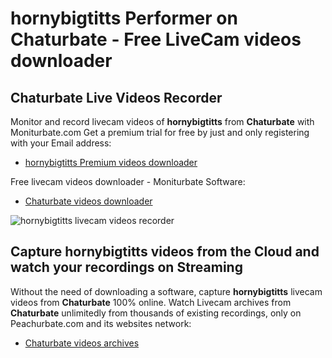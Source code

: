 # hornybigtitts Performer on Chaturbate - Free LiveCam videos downloader

## Chaturbate Live Videos Recorder

Monitor and record livecam videos of **hornybigtitts** from **Chaturbate** with Moniturbate.com
Get a premium trial for free by just and only registering with your Email address:
* [hornybigtitts Premium videos downloader](https://moniturbate.com/request-demo-licence-key.html)

Free livecam videos downloader - Moniturbate Software:
* [Chaturbate videos downloader](https://moniturbate.com/moniturbate-download-software.html)

![hornybigtitts livecam videos recorder](https://peachurnet.com/templates/moniturbate-software.png)


## Capture hornybigtitts videos from the Cloud and watch your recordings on Streaming

Without the need of downloading a software, capture **hornybigtitts** livecam videos from **Chaturbate** 100% online.
Watch Livecam archives from **Chaturbate** unlimitedly from thousands of existing recordings, only on Peachurbate.com and its websites network:
* [Chaturbate videos archives](https://peachurnet.com/)